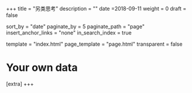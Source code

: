 +++
title = "另类思考"
description = ""
date =2018-09-11
weight = 0
draft = false

sort_by = "date"
paginate_by = 5
paginate_path = "page"
insert_anchor_links = "none"
in_search_index = true

template = "index.html"
page_template = "page.html"
transparent = false

# Your own data
[extra]
+++
